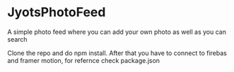 # JyotsPhotoFeed
A simple photo feed where you can add your own photo as well as you can search

Clone the repo and do npm install.
After that you have to connect to firebas and framer motion, for refernce check package.json
